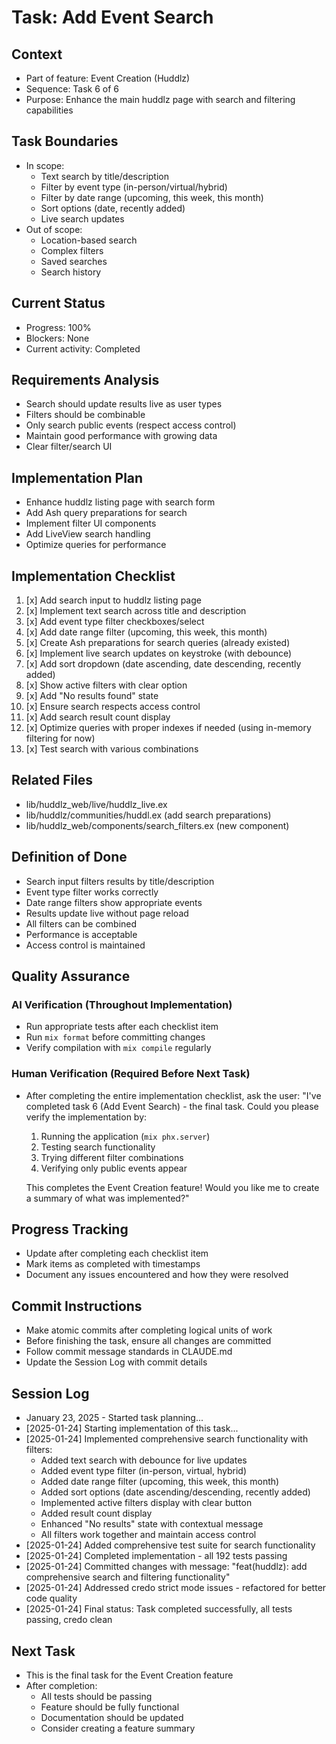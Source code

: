 # Task: Add Event Search

## Context
- Part of feature: Event Creation (Huddlz)
- Sequence: Task 6 of 6
- Purpose: Enhance the main huddlz page with search and filtering capabilities

## Task Boundaries
- In scope:
  - Text search by title/description
  - Filter by event type (in-person/virtual/hybrid)
  - Filter by date range (upcoming, this week, this month)
  - Sort options (date, recently added)
  - Live search updates
- Out of scope:
  - Location-based search
  - Complex filters
  - Saved searches
  - Search history

## Current Status
- Progress: 100%
- Blockers: None
- Current activity: Completed

## Requirements Analysis
- Search should update results live as user types
- Filters should be combinable
- Only search public events (respect access control)
- Maintain good performance with growing data
- Clear filter/search UI

## Implementation Plan
- Enhance huddlz listing page with search form
- Add Ash query preparations for search
- Implement filter UI components
- Add LiveView search handling
- Optimize queries for performance

## Implementation Checklist
1. [x] Add search input to huddlz listing page
2. [x] Implement text search across title and description
3. [x] Add event type filter checkboxes/select
4. [x] Add date range filter (upcoming, this week, this month)
5. [x] Create Ash preparations for search queries (already existed)
6. [x] Implement live search updates on keystroke (with debounce)
7. [x] Add sort dropdown (date ascending, date descending, recently added)
8. [x] Show active filters with clear option
9. [x] Add "No results found" state
10. [x] Ensure search respects access control
11. [x] Add search result count display
12. [x] Optimize queries with proper indexes if needed (using in-memory filtering for now)
13. [x] Test search with various combinations

## Related Files
- lib/huddlz_web/live/huddlz_live.ex
- lib/huddlz/communities/huddl.ex (add search preparations)
- lib/huddlz_web/components/search_filters.ex (new component)

## Definition of Done
- Search input filters results by title/description
- Event type filter works correctly
- Date range filters show appropriate events
- Results update live without page reload
- All filters can be combined
- Performance is acceptable
- Access control is maintained

## Quality Assurance

### AI Verification (Throughout Implementation)
- Run appropriate tests after each checklist item
- Run `mix format` before committing changes
- Verify compilation with `mix compile` regularly

### Human Verification (Required Before Next Task)
- After completing the entire implementation checklist, ask the user:
  "I've completed task 6 (Add Event Search) - the final task. Could you please verify the implementation by:
   1. Running the application (`mix phx.server`)
   2. Testing search functionality
   3. Trying different filter combinations
   4. Verifying only public events appear

   This completes the Event Creation feature! Would you like me to create a summary of what was implemented?"

## Progress Tracking
- Update after completing each checklist item
- Mark items as completed with timestamps
- Document any issues encountered and how they were resolved

## Commit Instructions
- Make atomic commits after completing logical units of work
- Before finishing the task, ensure all changes are committed
- Follow commit message standards in CLAUDE.md
- Update the Session Log with commit details

## Session Log
- January 23, 2025 - Started task planning...
- [2025-01-24] Starting implementation of this task...
- [2025-01-24] Implemented comprehensive search functionality with filters:
  - Added text search with debounce for live updates
  - Added event type filter (in-person, virtual, hybrid)
  - Added date range filter (upcoming, this week, this month)
  - Added sort options (date ascending/descending, recently added)
  - Implemented active filters display with clear button
  - Added result count display
  - Enhanced "No results" state with contextual message
  - All filters work together and maintain access control
- [2025-01-24] Added comprehensive test suite for search functionality
- [2025-01-24] Completed implementation - all 192 tests passing
- [2025-01-24] Committed changes with message: "feat(huddlz): add comprehensive search and filtering functionality"
- [2025-01-24] Addressed credo strict mode issues - refactored for better code quality
- [2025-01-24] Final status: Task completed successfully, all tests passing, credo clean

## Next Task
- This is the final task for the Event Creation feature
- After completion:
  - All tests should be passing
  - Feature should be fully functional
  - Documentation should be updated
  - Consider creating a feature summary
